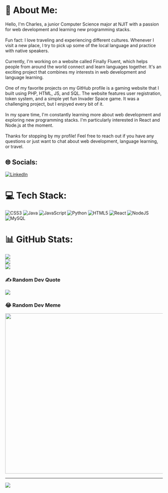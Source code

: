 # 💫 About Me:
Hello, I'm Charles, a junior Computer Science major at NJIT with a passion for web development and learning new programming stacks.<br><br>Fun fact: I love traveling and experiencing different cultures. Whenever I visit a new place, I try to pick up some of the local language and practice with native speakers.<br><br>Currently, I'm working on a website called Finally Fluent, which helps people from around the world connect and learn languages together. It's an exciting project that combines my interests in web development and language learning.<br><br>One of my favorite projects on my GitHub profile is a gaming website that I built using PHP, HTML, JS, and SQL. The website features user registration, token system, and a simple yet fun Invader Space game. It was a challenging project, but I enjoyed every bit of it.<br><br>In my spare time, I'm constantly learning more about web development and exploring new programming stacks. I'm particularly interested in React and Node.js at the moment.<br><br>Thanks for stopping by my profile! Feel free to reach out if you have any questions or just want to chat about web development, language learning, or travel.


## 🌐 Socials:
[![LinkedIn](https://img.shields.io/badge/LinkedIn-%230077B5.svg?logo=linkedin&logoColor=white)](https://linkedin.com/in/https://www.linkedin.com/in/charles-thelusma-35685b182/) 

# 💻 Tech Stack:
![CSS3](https://img.shields.io/badge/css3-%231572B6.svg?style=for-the-badge&logo=css3&logoColor=white) ![Java](https://img.shields.io/badge/java-%23ED8B00.svg?style=for-the-badge&logo=java&logoColor=white) ![JavaScript](https://img.shields.io/badge/javascript-%23323330.svg?style=for-the-badge&logo=javascript&logoColor=%23F7DF1E) ![Python](https://img.shields.io/badge/python-3670A0?style=for-the-badge&logo=python&logoColor=ffdd54) ![HTML5](https://img.shields.io/badge/html5-%23E34F26.svg?style=for-the-badge&logo=html5&logoColor=white) ![React](https://img.shields.io/badge/react-%2320232a.svg?style=for-the-badge&logo=react&logoColor=%2361DAFB) ![NodeJS](https://img.shields.io/badge/node.js-6DA55F?style=for-the-badge&logo=node.js&logoColor=white) ![MySQL](https://img.shields.io/badge/mysql-%2300f.svg?style=for-the-badge&logo=mysql&logoColor=white)
# 📊 GitHub Stats:
![](https://github-readme-stats.vercel.app/api?username=Charlie973&theme=dark&hide_border=true&include_all_commits=false&count_private=false)<br/>
![](https://github-readme-streak-stats.herokuapp.com/?user=Charlie973&theme=dark&hide_border=true)<br/>
![](https://github-readme-stats.vercel.app/api/top-langs/?username=Charlie973&theme=dark&hide_border=true&include_all_commits=false&count_private=false&layout=compact)

### ✍️ Random Dev Quote
![](https://quotes-github-readme.vercel.app/api?type=horizontal&theme=radical)

### 😂 Random Dev Meme
<img src="https://random-memer.herokuapp.com/" width="512px"/>

---
[![](https://visitcount.itsvg.in/api?id=Charlie973&icon=0&color=0)](https://visitcount.itsvg.in)

<!-- Proudly created with GPRM ( https://gprm.itsvg.in ) -->
